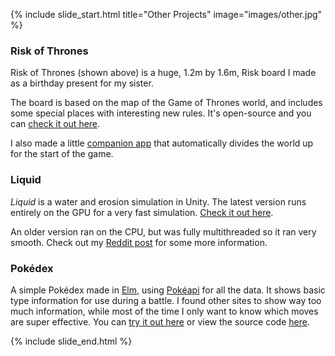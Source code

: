 {% include slide_start.html title="Other Projects" image="images/other.jpg" %}

### Risk of Thrones

Risk of Thrones (shown above) is a huge, 1.2m by 1.6m, Risk board I made as a birthday present for my sister.

The board is based on the map of the Game of Thrones world, and includes some special places with interesting new rules. It's open-source and you can [check it out here](http://theoddler.github.io/RiskOfThrones/).

I also made a little [companion app](http://theoddler.github.io/RiskOfThrones/companion/) that automatically divides the world up for the start of the game.

### Liquid

*Liquid* is a water and erosion simulation in Unity. 
The latest version runs entirely on the GPU for a very fast simulation.
[Check it out here](liquid/WebGL/).

An older version ran on the CPU, but was fully multithreaded so it ran very smooth. Check out my [Reddit post](https://www.reddit.com/r/Unity3D/comments/2a5h3q/realtime_water_simulation_v2/) for some more information.

### Pokédex

A simple Pokédex made in [Elm](http://elm-lang.org/), using [Pokéapi](http://pokeapi.co/) for all the data. It shows basic type information for use during a battle. I found other sites to show way too much information, while most of the time I only want to know which moves are super effective. You can [try it out here](http://theoddler.github.io/pokedex/) or view the source code [here](https://github.com/theoddler/pokedex).


{% include slide_end.html %}
